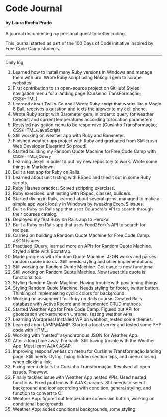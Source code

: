 # Code Journal
#### by Laura Rocha Prado

A journal documenting my personal quest to better coding.

This journal started as part of the 100 Days of Code initiative inspired by Free Code Camp students.

[//]: # (Commit format: Theme - Day n - Language/Framework/Something else)

----
Daily log

1. Learned how to install many Ruby versions in Windows and manage them with uru. Wrote Ruby script using Nokogiri gem to scrape websites.
2. First contribution to an open-source project on GitHub! Styled navigation menu for a landing page (Cursinho TransFormação; CSS/HTML).
3. Learned about Twilio. So cool! Wrote Ruby script that works like a Magic 8 Ball, receives a question and texts the answer to my cell phone.
4. Wrote Ruby script with Barometer gem, in order to query for weather forecast and current temperatures according to location parameters. 
5. Restyled navigation menu to be responsive (Cursinho TransFormação; CSS/HTML/JavaScript)
6. Still working on weather app with Ruby and Barometer.
7. Finished weather app project with Ruby and graduated from Skillcrush Web Developer Blueprint! So proud!
8. Started building my Random Quote Machine for Free Code Camp with CSS/HTML/jQuery
9. Learning Jekyll in order to put my new repository to work. Wrote some things in Markdown.
10. Built a test app for Ruby on Rails.
11. Learned about unit testing with RSpec and tried it out in some Ruby scripts.
12. Ruby Hashes practice. Solved scripting exercises.
13. Ruby exercises: unit testing with RSpec, classes, builders.
14. Started diving in Rails, learned about several gems, managed to make a simple app work locally in Windows by tweaking ExecJS issues.
15. Built a Ruby on Rails app that uses Coursera's API to search through their courses catalog.
16. Deployed my first Ruby on Rails app to Heroku!
17. Built a Ruby on Rails app that uses Food2Fork's API to search for recipes.
18. Carried on building a Random Quote Machine for Free Code Camp. JSON issues.
19. Practised jQuery, learned more on APIs for Random Quote Machine. Styled a little with Bootstrap.
20. Made progress with Random Quote Machine. JSON works and parses random quote into div. Still needs styling and other implementations.
21. Still working on Random Quote Machine. Get quote is now functional.
22. Still working on Random Quote Machine. Now tweet this quote is functional too.
23. Styling Random Quote Machine. Having trouble with positioning things. 
24. Styling Random Quote Machine. Needs styling for footer, twitter button. Thinking of implementing cyclic colors for background.
25. Working on assignment for Ruby on Rails course. Created Rails database with Active Record and implemented CRUD methods.
26. Started Weather App for Free Code Camp. Figured out API for geolocation workaround on Chrome. Testing weather APIs.
27. Learning Wordpress! Installed WP on webhost, tested some themes.
28. Learned abou LAMP/MAMP. Started a local server and tested some PHP code with HTML.
29. Working with "nested" asynchronous JSON for Weather App. 
30. After a long time away, I'm back. Still having trouble with the Weather App. Must learn AJAX ASAP.
31. Improving responsiveness on menu for Cursinho Transformação landing page. Still needs styling, fixing hidden section tops, and menu closing when clickin a link.
32. Fixing menu details for Cursinho Transformação. Resolved all open issues. Phewww.
33. Finally tackled issue with Weather App nested APIs. Used nested functions. Fixed problem with AJAX params. Still needs to select background and icon according with condition, general styling, and function to convert to C.
34. Weather App: figured out temperature conversion button, working on conditional backgrounds.
35. Weather App: added conditional backgrounds, some styling.
